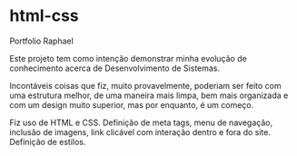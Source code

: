 # html-css
 Portfolio Raphael

Este projeto tem como intenção demonstrar minha evolução de conhecimento acerca de Desenvolvimento de Sistemas.

Incontáveis coisas que fiz, muito provavelmente, poderiam ser feito com uma estrutura melhor, de uma maneira mais limpa, bem mais organizada e com um design muito superior, mas por enquanto, é um começo.

Fiz uso de HTML e CSS. 
Definição de meta tags, menu de navegação, inclusão de imagens, link clicável com interação dentro e fora do site.
Definição de estilos.
